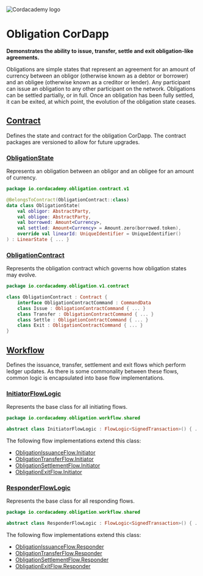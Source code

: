 ![Cordacademy logo](https://raw.githubusercontent.com/cordacademy/cordacademy.github.io/master/content/images/logo-combined.png)

# Obligation CorDapp

**Demonstrates the ability to issue, transfer, settle and exit obligation-like agreements.**

Obligations are simple states that represent an agreement for an amount of currency between an obligor (otherwise known as a debtor or borrower) and an obligee (otherwise known as a creditor or lender). Any participant can issue an obligation to any other participant on the network. Obligations can be settled partially, or in full. Once an obligation has been fully settled, it can be exited, at which point, the evolution of the obligation state ceases.

## [Contract](https://github.com/cordacademy/cordacademy-obligation/tree/master/cordacademy-obligation-contract/src/main/kotlin/io/cordacademy/obligation/contract)

Defines the state and contract for the obligation CorDapp. The contract packages are versioned to allow for future upgrades.

### [ObligationState](https://github.com/cordacademy/cordacademy-obligation/blob/master/cordacademy-obligation-contract/src/main/kotlin/io/cordacademy/obligation/contract/ObligationState.kt)

Represents an obligation between an obligor and an obligee for an amount of currency.

```kotlin
package io.cordacademy.obligation.contract.v1

@BelongsToContract(ObligationContract::class)
data class ObligationState(
    val obligor: AbstractParty,
    val obligee: AbstractParty,
    val borrowed: Amount<Currency>,
    val settled: Amount<Currency> = Amount.zero(borrowed.token),
    override val linearId: UniqueIdentifier = UniqueIdentifier()
) : LinearState { ... }
```

### [ObligationContract](https://github.com/cordacademy/cordacademy-obligation/blob/master/cordacademy-obligation-contract/src/main/kotlin/io/cordacademy/obligation/contract/ObligationContract.kt)

Represents the obligation contract which governs how obligation states may evolve.

```kotlin
package io.cordacademy.obligation.v1.contract

class ObligationContract : Contract {
	interface ObligationContractCommand : CommandData
	class Issue : ObligationContractCommand { ... }
	class Transfer : ObligationContractCommand { ... }
	class Settle : ObligationContractCommand { ... }
	class Exit : ObligationContractCommand { ... }
}
```

## [Workflow](https://github.com/cordacademy/cordacademy-obligation/tree/master/cordacademy-obligation-workflow/src/main/kotlin/io/cordacademy/obligation/workflow)

Defines the issuance, transfer, settlement and exit flows which perform ledger updates. As there is some commonality between these flows, common logic is encapsulated into base flow implementations.

### [InitiatorFlowLogic](https://github.com/cordacademy/cordacademy-obligation/blob/master/cordacademy-obligation-workflow/src/main/kotlin/io/cordacademy/obligation/workflow/common/InitiatorFlowLogic.kt)

Represents the base class for all initiating flows.

```kotlin
package io.cordacademy.obligation.workflow.shared

abstract class InitiatorFlowLogic : FlowLogic<SignedTransaction>() { ... }
```

The following flow implementations extend this class:

- [ObligationIssuanceFlow.Initiator](https://github.com/cordacademy/cordacademy-obligation/blob/master/cordacademy-obligation-workflow/src/main/kotlin/io/cordacademy/obligation/workflow/ObligationIssuanceFlow.kt)
- [ObligationTransferFlow.Initiator](https://github.com/cordacademy/cordacademy-obligation/blob/master/cordacademy-obligation-workflow/src/main/kotlin/io/cordacademy/obligation/workflow/ObligationTransferFlow.kt)
- [ObligationSettlementFlow.Initiator](https://github.com/cordacademy/cordacademy-obligation/blob/master/cordacademy-obligation-workflow/src/main/kotlin/io/cordacademy/obligation/workflow/ObligationSettlementFlow.kt)
- [ObligationExitFlow.Initiator](https://github.com/cordacademy/cordacademy-obligation/blob/master/cordacademy-obligation-workflow/src/main/kotlin/io/cordacademy/obligation/workflow/ObligationExitFlow.kt)

### [ResponderFlowLogic](https://github.com/cordacademy/cordacademy-obligation/blob/master/cordacademy-obligation-workflow/src/main/kotlin/io/cordacademy/obligation/workflow/common/ResponderFlowLogic.kt)

Represents the base class for all responding flows.

```kotlin
package io.cordacademy.obligation.workflow.shared

abstract class ResponderFlowLogic : FlowLogic<SignedTransaction>() { ... }
```

The following flow implementations extend this class:

- [ObligationIssuanceFlow.Responder](https://github.com/cordacademy/cordacademy-obligation/blob/master/cordacademy-obligation-workflow/src/main/kotlin/io/cordacademy/obligation/workflow/ObligationIssuanceFlow.kt)
- [ObligationTransferFlow.Responder](https://github.com/cordacademy/cordacademy-obligation/blob/master/cordacademy-obligation-workflow/src/main/kotlin/io/cordacademy/obligation/workflow/ObligationTransferFlow.kt)
- [ObligationSettlementFlow.Responder](https://github.com/cordacademy/cordacademy-obligation/blob/master/cordacademy-obligation-workflow/src/main/kotlin/io/cordacademy/obligation/workflow/ObligationSettlementFlow.kt)
- [ObligationExitFlow.Responder](https://github.com/cordacademy/cordacademy-obligation/blob/master/cordacademy-obligation-workflow/src/main/kotlin/io/cordacademy/obligation/workflow/ObligationExitFlow.kt)